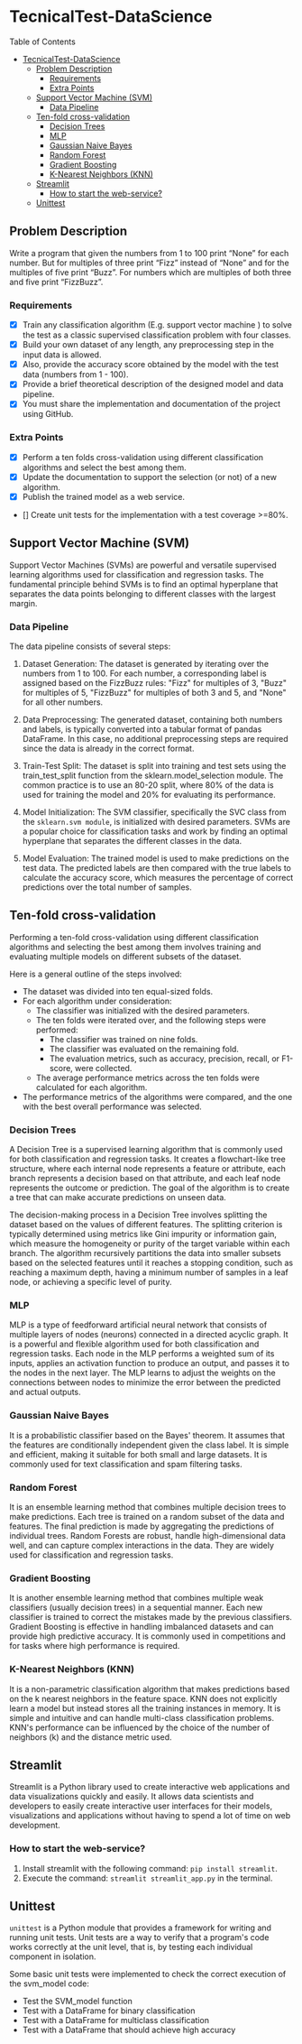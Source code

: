 # TecnicalTest-DataScience

Table of Contents

- [TecnicalTest-DataScience](#tecnicaltest-datascience)
  - [Problem Description](#problem-description)
    - [Requirements](#requirements)
    - [Extra Points](#extra-points)
  - [Support Vector Machine (SVM)](#support-vector-machine-svm)
    - [Data Pipeline](#data-pipeline)
  - [Ten-fold cross-validation](#ten-fold-cross-validation)
    - [Decision Trees](#decision-trees)
    - [MLP](#mlp)
    - [Gaussian Naive Bayes](#gaussian-naive-bayes)
    - [Random Forest](#random-forest)
    - [Gradient Boosting](#gradient-boosting)
    - [K-Nearest Neighbors (KNN)](#k-nearest-neighbors-knn)
  - [Streamlit](#streamlit)
    - [How to start the web-service?](#how-to-start-the-web-service)
  - [Unittest](#unittest)

## Problem Description

Write a program that given the numbers from 1 to 100 print “None” for each number. But for multiples of three print “Fizz” instead of “None” and for the multiples of five print “Buzz”. For numbers which are multiples of both three and five print “FizzBuzz”.

### Requirements

- [x] Train any classification algorithm (E.g. support vector machine ) to solve the test as a classic supervised classification problem with four classes.
- [x] Build your own dataset of any length, any preprocessing step in the input data is allowed.
- [x] Also, provide  the accuracy score obtained by the model with the test data (numbers from 1 - 100).
- [x] Provide a brief theoretical description of the designed model and data pipeline.
- [x] You must  share the implementation and documentation of the project using GitHub.

### Extra Points

- [x] Perform a ten folds cross-validation using  different classification algorithms and select the best among them.
- [x] Update the documentation to support the selection (or not) of a new algorithm.
- [x] Publish the trained model as a web service.
- [] Create unit tests for the implementation with a test coverage >=80%.

## Support Vector Machine (SVM)

Support Vector Machines (SVMs) are powerful and versatile supervised learning algorithms used for classification and regression tasks. The fundamental principle behind SVMs is to find an optimal hyperplane that separates the data points belonging to different classes with the largest margin.

### Data Pipeline

The data pipeline consists of several steps:

1. Dataset Generation: The dataset is generated by iterating over the numbers from 1 to 100. For each number, a corresponding label is assigned based on the FizzBuzz rules: "Fizz" for multiples of 3, "Buzz" for multiples of 5, "FizzBuzz" for multiples of both 3 and 5, and "None" for all other numbers.

2. Data Preprocessing: The generated dataset, containing both numbers and labels, is typically converted into a tabular format of pandas DataFrame. In this case, no additional preprocessing steps are required since the data is already in the correct format.

3. Train-Test Split: The dataset is split into training and test sets using the train_test_split function from the sklearn.model_selection module. The common practice is to use an 80-20 split, where 80% of the data is used for training the model and 20% for evaluating its performance.

4. Model Initialization: The SVM classifier, specifically the SVC class from the `sklearn.svm module`, is initialized with desired parameters. SVMs are a popular choice for classification tasks and work by finding an optimal hyperplane that separates the different classes in the data.

5. Model Evaluation: The trained model is used to make predictions on the test data. The predicted labels are then compared with the true labels to calculate the accuracy score, which measures the percentage of correct predictions over the total number of samples.

## Ten-fold cross-validation

Performing a ten-fold cross-validation using different classification algorithms and selecting the best among them involves training and evaluating multiple models on different subsets of the dataset.

Here is a general outline of the steps involved:

- The dataset was divided into ten equal-sized folds.
- For each algorithm under consideration:
  - The classifier was initialized with the desired parameters.
  - The ten folds were iterated over, and the following steps were performed:
    - The classifier was trained on nine folds.
    - The classifier was evaluated on the remaining fold.
    - The evaluation metrics, such as accuracy, precision, recall, or F1-score, were collected.
  - The average performance metrics across the ten folds were calculated for each algorithm.
- The performance metrics of the algorithms were compared, and the one with the best overall performance was selected.

### Decision Trees

A Decision Tree is a supervised learning algorithm that is commonly used for both classification and regression tasks. It creates a flowchart-like tree structure, where each internal node represents a feature or attribute, each branch represents a decision based on that attribute, and each leaf node represents the outcome or prediction. The goal of the algorithm is to create a tree that can make accurate predictions on unseen data.

The decision-making process in a Decision Tree involves splitting the dataset based on the values of different features. The splitting criterion is typically determined using metrics like Gini impurity or information gain, which measure the homogeneity or purity of the target variable within each branch. The algorithm recursively partitions the data into smaller subsets based on the selected features until it reaches a stopping condition, such as reaching a maximum depth, having a minimum number of samples in a leaf node, or achieving a specific level of purity.

### MLP

MLP is a type of feedforward artificial neural network that consists of multiple layers of nodes (neurons) connected in a directed acyclic graph. It is a powerful and flexible algorithm used for both classification and regression tasks. Each node in the MLP performs a weighted sum of its inputs, applies an activation function to produce an output, and passes it to the nodes in the next layer. The MLP learns to adjust the weights on the connections between nodes to minimize the error between the predicted and actual outputs.

### Gaussian Naive Bayes

It is a probabilistic classifier based on the Bayes' theorem. It assumes that the features are conditionally independent given the class label. It is simple and efficient, making it suitable for both small and large datasets. It is commonly used for text classification and spam filtering tasks.

### Random Forest

It is an ensemble learning method that combines multiple decision trees to make predictions. Each tree is trained on a random subset of the data and features. The final prediction is made by aggregating the predictions of individual trees. Random Forests are robust, handle high-dimensional data well, and can capture complex interactions in the data. They are widely used for classification and regression tasks.

### Gradient Boosting

It is another ensemble learning method that combines multiple weak classifiers (usually decision trees) in a sequential manner. Each new classifier is trained to correct the mistakes made by the previous classifiers. Gradient Boosting is effective in handling imbalanced datasets and can provide high predictive accuracy. It is commonly used in competitions and for tasks where high performance is required.

### K-Nearest Neighbors (KNN)

It is a non-parametric classification algorithm that makes predictions based on the k nearest neighbors in the feature space. KNN does not explicitly learn a model but instead stores all the training instances in memory. It is simple and intuitive and can handle multi-class classification problems. KNN's performance can be influenced by the choice of the number of neighbors (k) and the distance metric used.

## Streamlit

Streamlit is a Python library used to create interactive web applications and data visualizations quickly and easily. It allows data scientists and developers to easily create interactive user interfaces for their models, visualizations and applications without having to spend a lot of time on web development.

### How to start the web-service?

1. Install streamlit with the following command: `pip install streamlit`.
2. Execute the command: `streamlit streamlit_app.py` in the terminal.

## Unittest

`unittest` is a Python module that provides a framework for writing and running unit tests. Unit tests are a way to verify that a program's code works correctly at the unit level, that is, by testing each individual component in isolation.

Some basic unit tests were implemented to check the correct execution of the svm_model code:

- Test the SVM_model function
- Test with a DataFrame for binary classification
- Test with a DataFrame for multiclass classification
- Test with a DataFrame that should achieve high accuracy

